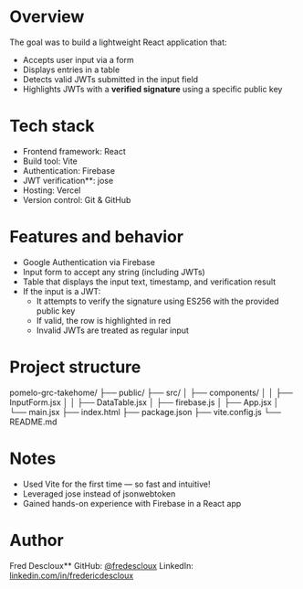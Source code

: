 # Overview
The goal was to build a lightweight React application that:
- Accepts user input via a form
- Displays entries in a table
- Detects valid JWTs submitted in the input field
- Highlights JWTs with a **verified signature** using a specific public key

# Tech stack
- Frontend framework: React
- Build tool: Vite
- Authentication: Firebase
- JWT verification**: jose
- Hosting: Vercel
- Version control: Git & GitHub

# Features and behavior
- Google Authentication via Firebase
- Input form to accept any string (including JWTs)
- Table that displays the input text, timestamp, and verification result
- If the input is a JWT:
  - It attempts to verify the signature using ES256 with the provided public key
  - If valid, the row is highlighted in red
  - Invalid JWTs are treated as regular input

# Project structure
pomelo-grc-takehome/
├── public/
├── src/
│   ├── components/
│   │   ├── InputForm.jsx
│   │   ├── DataTable.jsx
│   ├── firebase.js
│   ├── App.jsx
│   └── main.jsx
├── index.html
├── package.json
├── vite.config.js
└── README.md

# Notes
- Used Vite for the first time — so fast and intuitive!
- Leveraged jose instead of jsonwebtoken
- Gained hands-on experience with Firebase in a React app

# Author
Fred Descloux**
GitHub: [@fredescloux](https://github.com/fredescloux)
LinkedIn: [linkedin.com/in/fredericdescloux](https://linkedin.com/in/fredericdescloux)
